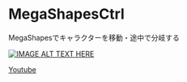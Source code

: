 # MegaShapesCtrl
MegaShapesでキャラクターを移動・途中で分岐する

[![IMAGE ALT TEXT HERE](http://img.youtube.com/vi/LJV7kjx3bIY/0.jpg)](http://www.youtube.com/watch?v=LJV7kjx3bIY)

[Youtube](https://www.youtube.com/watch?v=LJV7kjx3bIY)
